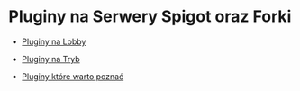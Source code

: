 # Pluginy na Serwery Spigot oraz Forki

- [Pluginy na Lobby](https://github.com/vBagieta/CatCode/blob/main/Pluginy/plugin-lobby.md)

- [Pluginy na Tryb](https://github.com/vBagieta/CatCode/blob/main/Pluginy/pluginy_na_tryby.md)

- [Pluginy które warto poznać](https://github.com/vBagieta/CatCode/blob/main/Pluginy/pluginy-wart-poznac.md)
